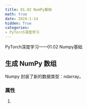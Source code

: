 ```yaml
---
title: 01.02 NumPy基础
math: true
date: 2024-1-14
hidden: True
categories:
- PyTorch深度学习
---
```


PyTorch深度学习——01.02 Numpy基础

<!-- more -->

## 生成 NumPy 数组

Numpy 封装了新的数据类型：ndarray。

### 属性

1. 
